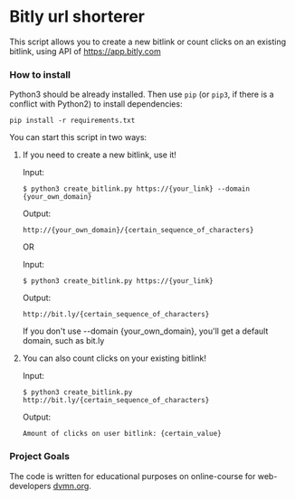 # Bitly url shorterer

This script allows you to create a new bitlink or count clicks on an existing bitlink, using API of https://app.bitly.com

### How to install

Python3 should be already installed. 
Then use `pip` (or `pip3`, if there is a conflict with Python2) to install dependencies:
```
pip install -r requirements.txt
```

You can start this script in two ways: 

1. If you need to create a new bitlink, use it!

   	Input:
      ```
      $ python3 create_bitlink.py https://{your_link} --domain {your_own_domain}
      ```

    Output:
   	  ```
      http://{your_own_domain}/{certain_sequence_of_characters}
      ```
   
   OR 

    Input:
      ```
      $ python3 create_bitlink.py https://{your_link} 
      ```
    
    Output:
   	  ```
      http://bit.ly/{certain_sequence_of_characters} 
      ```
    
    If you don't use --domain {your_own_domain}, you'll get a default domain, such as bit.ly

2. You can also count clicks on your existing bitlink!

    Input:
      ```
      $ python3 create_bitlink.py http://bit.ly/{certain_sequence_of_characters} 
      ```
    
    Output:
   	  ```
      Amount of clicks on user bitlink: {certain_value}
      ```


### Project Goals

The code is written for educational purposes on online-course for web-developers [dvmn.org](https://dvmn.org/).